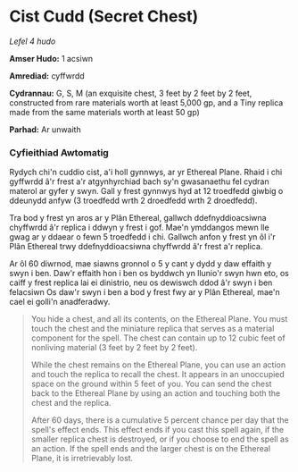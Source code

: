 # Cist Cudd (Secret Chest)

*Lefel 4 hudo*

**Amser Hudo:** 1 acsiwn

**Amrediad:** cyffwrdd

**Cydrannau:** G, S, M (an exquisite chest, 3 feet by 2 feet by 2 feet, constructed from rare materials worth at least 5,000 gp, and a Tiny replica made from the same materials worth at least 50 gp)

**Parhad:** Ar unwaith

### Cyfieithiad Awtomatig

Rydych chi'n cuddio cist, a'i holl gynnwys, ar yr Ethereal Plane. Rhaid i chi gyffwrdd â'r frest a'r atgynhyrchiad bach sy'n gwasanaethu fel cydran materol ar gyfer y swyn. Gall y frest gynnwys hyd at 12 troedfedd giwbig o ddeunydd anfyw (3 troedfedd wrth 2 droedfedd wrth 2 droedfedd).

Tra bod y frest yn aros ar y Plân Ethereal, gallwch ddefnyddioacsiwna chyffwrdd â'r replica i ddwyn y frest i gof. Mae'n ymddangos mewn lle gwag ar y ddaear o fewn 5 troedfedd i chi. Gallwch anfon y frest yn ôl i'r Plân Ethereal trwy ddefnyddioacsiwna chyffwrdd â'r frest a'r replica.

Ar ôl 60 diwrnod, mae siawns gronnol o 5 y cant y dydd y daw effaith y swyn i ben. Daw'r effaith hon i ben os byddwch yn llunio'r swyn hwn eto, os caiff y frest replica lai ei dinistrio, neu os dewiswch ddod â'r swyn i ben felacsiwn Os daw'r swyn i ben a bod y frest fwy ar y Plân Ethereal, mae'n cael ei golli'n anadferadwy.

>  You hide a chest, and all its contents, on the Ethereal Plane. You must touch the chest and the miniature replica that serves as a material component for the spell. The chest can contain up to 12 cubic feet of nonliving material (3 feet by 2 feet by 2 feet).
>  
>  While the chest remains on the Ethereal Plane, you can use an action and touch the replica to recall the chest. It appears in an unoccupied space on the ground within 5 feet of you. You can send the chest back to the Ethereal Plane by using an action and touching both the chest and the replica.
>  
>  After 60 days, there is a cumulative 5 percent chance per day that the spell's effect ends. This effect ends if you cast this spell again, if the smaller replica chest is destroyed, or if you choose to end the spell as an action. If the spell ends and the larger chest is on the Ethereal Plane, it is irretrievably lost.